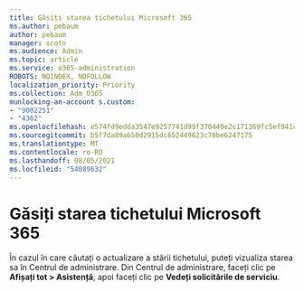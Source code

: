 ```yaml
---
title: Găsiți starea tichetului Microsoft 365
ms.author: pebaum
author: pebaum
manager: scotv
ms.audience: Admin
ms.topic: article
ms.service: o365-administration
ROBOTS: NOINDEX, NOFOLLOW
localization_priority: Priority
ms.collection: Adm_O365
munlocking-an-account s.custom:
- "9002251"
- "4362"
ms.openlocfilehash: e574fd9edda3547e9257741d99f370449e2c171369fc5ef941cadc4e70060f0d
ms.sourcegitcommit: b5f7da89a650d2915dc652449623c78be6247175
ms.translationtype: MT
ms.contentlocale: ro-RO
ms.lasthandoff: 08/05/2021
ms.locfileid: "54089632"
---
```

# <a name="find-the-status-of-your-microsoft-365-ticket"></a>Găsiți starea tichetului Microsoft 365

În cazul în care căutați o actualizare a stării tichetului, puteți vizualiza starea sa în Centrul de administrare. Din Centrul de administrare, faceți clic pe **Afișați tot > Asistență**, apoi faceți clic pe **Vedeți solicitările de serviciu**.
